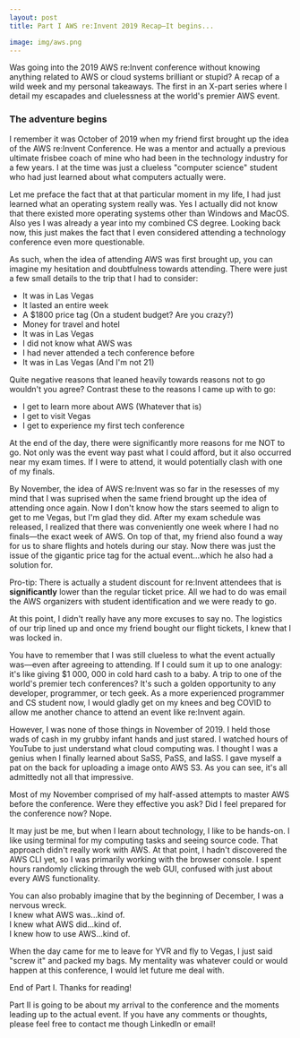 ```yaml
---
layout: post
title: Part I AWS re:Invent 2019 Recap—It begins...

image: img/aws.png
---
```


Was going into the 2019 AWS re:Invent conference without knowing anything related to AWS or cloud systems brilliant or stupid? A recap of a wild week and my personal takeaways. The first in an X-part series where I detail my escapades and cluelessness at the world's premier AWS event. 

### The adventure begins

I remember it was October of 2019 when my friend first brought up the idea of the AWS re:Invent Conference. He was a mentor and actually a previous ultimate frisbee coach of mine who had been in the technology industry for a few years. I at the time was just a clueless "computer science" student who had just learned about what computers actually were. 

Let me preface the fact that at that particular moment in my life, I had just learned what an operating system really was. Yes I actually did not know that there existed more operating systems other than Windows and MacOS. Also yes I was already a year into my combined CS degree. Looking back now, this just makes the fact that I even considered attending a technology conference even more questionable. 

As such, when the idea of attending AWS was first brought up, you can imagine my hesitation and doubtfulness towards attending. There were just a few small details to the trip that I had to consider:

- It was in Las Vegas
- It lasted an entire week
- A $1800 price tag (On a student budget? Are you crazy?)
- Money for travel and hotel 
- It was in Las Vegas
- I did not know what AWS was
- I had never attended a tech conference before
- It was in Las Vegas (And I'm not 21)

Quite negative reasons that leaned heavily towards reasons not to go wouldn't you agree? Contrast these to the reasons I came up with to go:

- I get to learn more about AWS (Whatever that is)
- I get to visit Vegas 
- I get to experience my first tech conference

At the end of the day, there were significantly more reasons for me NOT to go. Not only was the event way past what I could afford, but it also occurred near my exam times. If I were to attend, it would potentially clash with one of my finals. 

By November, the idea of AWS re:Invent was so far in the resesses of my mind that I was suprised when the same friend brought up the idea of attending once again. Now I don't know how the stars seemed to align to get to me Vegas, but I'm glad they did. After my exam schedule was released, I realized that there was conveniently one week where I had no finals—the exact week of AWS. On top of that, my friend also found a way for us to share flights and hotels during our stay. Now there was just the issue of the gigantic price tag for the actual event...which he also had a solution for.  

Pro-tip: There is actually a student discount for re:Invent attendees that is **significantly** lower than the regular ticket price. All we had to do was email the AWS organizers with student identification and we were ready to go. 

At this point, I didn't really have any more excuses to say no. The logistics of our trip lined up and once my friend bought our flight tickets, I knew that I was locked in. 

You have to remember that I was still clueless to what the event actually was—even after agreeing to attending. If I could sum it up to one analogy: it's like giving $1 000, 000 in cold hard cash to a baby. A trip to one of the world's premier tech conferences? It's such a golden opportunity to any developer, programmer, or tech geek. As a more experienced programmer and CS student now, I would gladly get on my knees and beg COVID to allow me another chance to attend an event like re:Invent again. 

However, I was none of those things in November of 2019. I held those wads of cash in my grubby infant hands and just stared. I watched hours of YouTube to just understand what cloud computing was. I thought I was a genius when I finally learned about SaSS, PaSS, and IaSS. I gave myself a pat on the back for uploading a image onto AWS S3. As you can see, it's all admittedly not all that impressive. 

Most of my November comprised of my half-assed attempts to master AWS before the conference. Were they effective you ask? Did I feel prepared for the conference now? Nope. 

It may just be me, but when I learn about technology, I like to be hands-on. I like using terminal for my computing tasks and seeing source code. That approach didn't really work with AWS. At that point, I hadn't discovered the AWS CLI yet, so I was primarily working with the browser console. I spent hours randomly clicking through the web GUI, confused with just about every AWS functionality. 

You can also probably imagine that by the beginning of December, I was a nervous wreck.  
I knew what AWS was...kind of.  
I knew what AWS did...kind of.  
I knew how to use AWS...kind of.  

When the day came for me to leave for YVR and fly to Vegas, I just said "screw it" and packed my bags. My mentality was whatever could or would happen at this conference, I would let future me deal with. 

End of Part I. Thanks for reading! 

Part II is going to be about my arrival to the conference and the moments leading up to the actual event. If you have any comments or thoughts, please feel free to contact me though LinkedIn or email!
